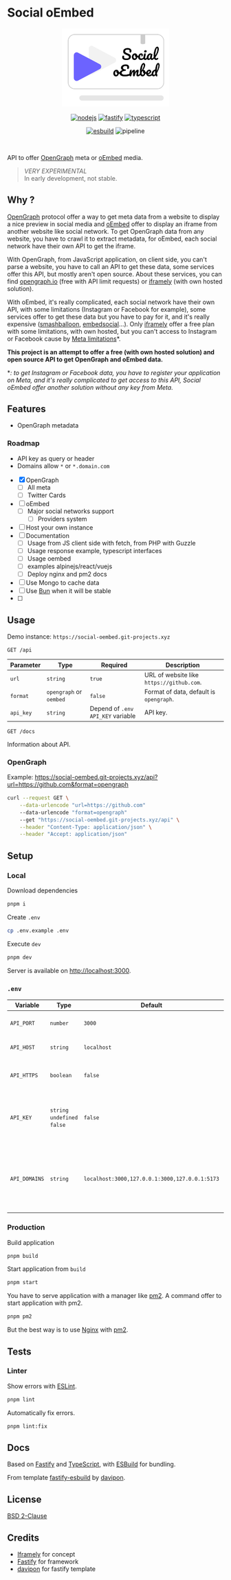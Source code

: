 # **Social oEmbed** <!-- omit in toc -->

<div align="center"> <a href="https://fastify.io/">
    <img
      src="https://raw.githubusercontent.com/kiwilan/social-oembed/main/public/logo.svg"
      width="250"
      height="auto"
    />
  </a>
</div>

<div align="center">

[![nodejs](https://img.shields.io/static/v1?label=Node.js&message=v16.x&color=339933&style=flat-square&logo=node.js&logoColor=ffffff)](https://nodejs.org/en)
[![fastify](https://img.shields.io/static/v1?label=Fastify&message=v4.x&color=000000&style=flat-square&logo=fastify&logoColor=ffffff)](https://www.fastify.io)
[![typescript](https://img.shields.io/static/v1?label=TypeScript&message=v4.8.x&color=3178C6&style=flat-square&logo=typescript&logoColor=ffffff)](https://www.typescriptlang.org)

</div>

<div align="center">

[![esbuild](https://img.shields.io/static/v1?label=esbuild&message=ESM&color=FFCF00&style=flat-square&logo=esbuild&logoColor=ffffff)](https://esbuild.github.io)
![pipeline](https://gitlab.com/ewilan-riviere/social-oembed/badges/main/pipeline.svg)

</div>

<br />

API to offer [OpenGraph](https://ogp.me/) meta or [oEmbed](https://oembed.com/) media.

> *VERY EXPERIMENTAL*  
> In early development, not stable.  

## Why ?

[OpenGraph](https://ogp.me/) protocol offer a way to get meta data from a website to display a nice preview in social media and [oEmbed](https://oembed.com/) offer to display an iframe from another website like social network. To get OpenGraph data from any website, you have to crawl it to extract metadata, for oEmbed, each social network have their own API to get the iframe.

With OpenGraph, from JavaScript application, on client side, you can't parse a website, you have to call an API to get these data, some services offer this API, but mostly aren't open source. About these services, you can find [opengraph.io](https://www.opengraph.io/) (free with API limit requests) or [iframely](https://iframely.com/) (with own hosted solution).

With oEmbed, it's really complicated, each social network have their own API, with some limitations (Instagram or Facebook for example), some services offer to get these data but you have to pay for it, and it's really expensive ([smashballoon](https://smashballoon.com/), [embedsocial](https://embedsocial.com/)...). Only [iframely](https://iframely.com/) offer a free plan with some limitations, with own hosted, but you can't access to Instagram or Facebook cause by [Meta limitations](https://www.nosto.com/blog/instagram-api-limit/)*.

**This project is an attempt to offer a free (with own hosted solution) and open source API to get OpenGraph and oEmbed data.**

**: to get Instagram or Facebook data, you have to register your application on Meta, and it's really complicated to get access to this API, Social oEmbed offer another solution without any key from Meta.*

## Features

- OpenGraph metadata

### Roadmap

- API key as query or header
- Domains allow `*` or `*.domain.com`
- [x] OpenGraph
  - [ ] All meta
  - [ ] Twitter Cards
- [ ] oEmbed
  - [ ] Major social networks support
    - [ ] Providers system
- [ ] Host your own instance
- [ ] Documentation
  - [ ] Usage from JS client side with fetch, from PHP with Guzzle
  - [ ] Usage response example, typescript interfaces
  - [ ] Usage oembed
  - [ ] examples alpinejs/react/vuejs
  - [ ] Deploy nginx and pm2 docs
- [ ] Use Mongo to cache data
- [ ] Use [Bun](https://bun.sh/) when it will be stable
- [ ]

## Usage

Demo instance: `https://social-oembed.git-projects.xyz`

```http
GET /api
```

| Parameter | Type                    | Required                            | Description                               |
|-----------|-------------------------|-------------------------------------|-------------------------------------------|
| `url`     | `string`                | `true`                              | URL of website like `https://github.com`. |
| `format`  | `opengraph` or `oembed` | `false`                             | Format of data, default is `opengraph`.   |
| `api_key` | `string`                | Depend of `.env` `API_KEY` variable | API key.                                  |

```http
GET /docs
```

Information about API.

### OpenGraph

Example: <https://social-oembed.git-projects.xyz/api?url=https://github.com&format=opengraph>

```bash
curl --request GET \
    --data-urlencode "url=https://github.com"
    --data-urlencode "format=opengraph"
    --get "https://social-oembed.git-projects.xyz/api" \
    --header "Content-Type: application/json" \
    --header "Accept: application/json"
```

## **Setup**

### Local

Download dependencies

```bash
pnpm i
```

Create `.env`

```bash
cp .env.example .env
```

Execute `dev`

```bash
pnpm dev
```

Server is available on <http://localhost:3000>.

### `.env`

| Variable      | Type                         | Default                                        | Description                                                                        |
|---------------|------------------------------|------------------------------------------------|------------------------------------------------------------------------------------|
| `API_PORT`    | `number`                     | `3000`                                         | Port used by your application                                                      |
| `API_HOST`    | `string`                     | `localhost`                                    | Host of your application                                                           |
| `API_HTTPS`   | `boolean`                    | `false`                                        | Enable https for you application                                                   |
| `API_KEY`     | `string` `undefined` `false` | `false`                                        | API key if you want to set it, if `undefined`, API key protection is disabled      |
| `API_DOMAINS` | `string`                     | `localhost:3000,127.0.0.1:3000,127.0.0.1:5173` | Domains allowed to use the API, seperated by commans, use `*` to allow all domains |

### Production

Build application

```bash
pnpm build
```

Start application from `build`

```bash
pnpm start
```

You have to serve application with a manager like [pm2](https://pm2.keymetrics.io/). A command offer to start application with pm2.

```bash
pnpm pm2
```

But the best way is to use [Nginx](https://www.nginx.com/) with [pm2](https://pm2.keymetrics.io/).

## Tests

### Linter

Show errors with [ESLint](https://eslint.org/).

```bash
pnpm lint
```

Automatically fix errors.

```bash
pnpm lint:fix
```

## Docs

Based on [Fastify](https://www.fastify.io/) and [TypeScript](https://www.typescriptlang.org/), with [ESBuild](https://esbuild.github.io/) for bundling.

From template [fastify-esbuild](https://github.com/davipon/fastify-esbuild) by [davipon](https://davipon.hashnode.dev/better-backend-dx-fastify-esbuild).

## License

[BSD 2-Clause](LICENSE)

## Credits

- [Iframely](https://iframely.com/) for concept
- [Fastify](https://www.fastify.io/) for framework
- [davipon](https://davipon.hashnode.dev/better-backend-dx-fastify-esbuild) for fastify template
